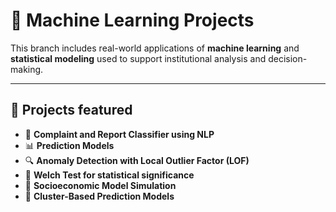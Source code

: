 # 🤖 Machine Learning Projects

This branch includes real-world applications of **machine learning** and **statistical modeling** used to support institutional analysis and decision-making.

---

## 📂 Projects featured

- 📝 **Complaint and Report Classifier using NLP**
- 📊 **Prediction Models**
- 🔍 **Anomaly Detection with Local Outlier Factor (LOF)**
- 🧪 **Welch Test for statistical significance**
- 🧠 **Socioeconomic Model Simulation**
- 🔢 **Cluster-Based Prediction Models**
